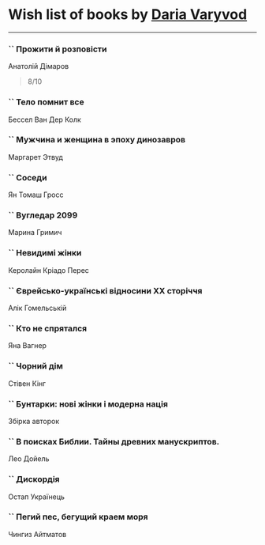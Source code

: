# Wish list of books by [Daria Varyvod](https://www.facebook.com/profile.php?id=829893410524253)
---

### `` Прожити й розповісти
Анатолій Дімаров
> 8/10

### `` Тело помнит все
Бессел Ван Дер Колк

### `` Мужчина и женщина в эпоху динозавров
Маргарет Этвуд

### `` Соседи
Ян Томаш Гросс

### `` Вугледар 2099
Марина Гримич

### `` Невидимі жінки
Керолайн Кріадо Перес

### `` Єврейсько-українські відносини ХХ сторіччя
Алік Гомельській

### `` Кто не спрятался
Яна Вагнер

### `` Чорний дім
Стівен Кінг

### `` Бунтарки: нові жінки і модерна нація
Збірка авторок

### `` В поисках Библии. Тайны древних манускриптов.
Лео Дойель

### `` Дискордія
Остап Українець

### `` Пегий пес, бегущий краем моря
Чингиз Айтматов

